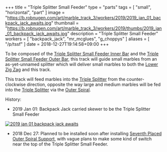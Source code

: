 +++
title = "Triple Splitter Small Feeder"
type = "parts"
tags = [ "small", "horizontal", "part" ]
image = "https://b.robnugen.com/art/marble_track_3/workers/2019/2019_jan_01_backpack_jack_awaits.jpg"
thumbnail = "https://b.robnugen.com/art/marble_track_3/workers/2019/thumbs/2019_jan_01_backpack_jack_awaits.jpg"
description = "Triple Splitter Small Feeder"
workers = [
	"backpack_jack",
    "mr_mcglues",
    "g_choppys"
]
aliases = [
    "/p/tssf"
]
date = 2018-12-27T19:14:58+09:00
+++

To be composed of the
[Triple Splitter Small Feeder Inner Bar](/parts/triple-splitter-small-feeder-inner-bar/) and the
[Triple Splitter Small Feeder Outer Bar](/parts/triple-splitter-small-feeder-outer-bar/), this track will
guide small marbles from an as-yet-unnamed splitter which will deliver
small marbles to both the [Lower Zig Zag](/parts/lower_zig_zag/) and this track.

This track will feed marbles into the [Triple Splitter](/parts/triple_splitter/) from
the counter-clockwise direction, opposite the way large and medium
marbles will be fed into the [Triple Splitter](/parts/triple_splitter/) via the
[Outer Spiral](/parts/outer_spiral/).

History:

* 2019 Jan 01: Backpack Jack carried skewer to be the Triple Splitter Small Feeder

[![2019 jan 01 backpack jack awaits](//b.robnugen.com/art/marble_track_3/workers/2019/thumbs/2019_jan_01_backpack_jack_awaits.jpg)](//b.robnugen.com/art/marble_track_3/workers/2019/2019_jan_01_backpack_jack_awaits.jpg)

* 2018 Dec 27: Planned to be installed soon after installing
  [Seventh Placed Outer Spiral Support](/parts/007p_seventh-placed-outer-spiral-support/), with vague plans to
  make some kind of switch near the top of the Triple Splitter Small
  Feeder.
